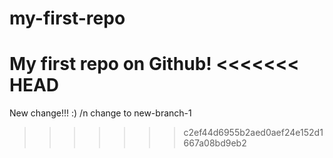 # my-first-repo
My first repo on Github!
<<<<<<< HEAD
=======
New change!!! :) /n
change to new-branch-1


>>>>>>> c2ef44d6955b2aed0aef24e152d1667a08bd9eb2
